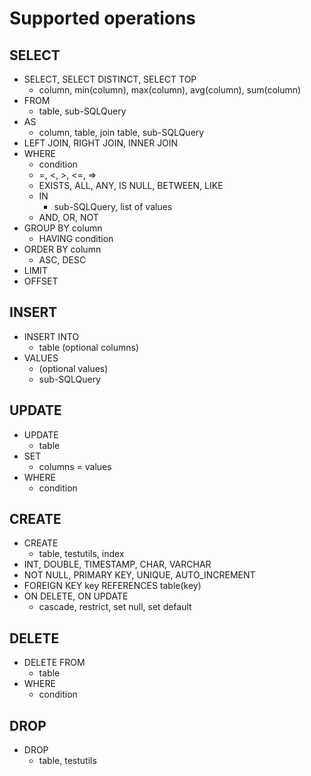 # Supported operations

## SELECT

- SELECT, SELECT DISTINCT, SELECT TOP
    - column, min(column), max(column), avg(column), sum(column)
- FROM
    - table, sub-SQLQuery
- AS
    - column, table, join table, sub-SQLQuery
- LEFT JOIN, RIGHT JOIN, INNER JOIN
- WHERE
    - condition
    - =, <, >, <=, =>
    - EXISTS, ALL, ANY, IS NULL, BETWEEN, LIKE
    - IN
        - sub-SQLQuery, list of values
    - AND, OR, NOT
- GROUP BY column
    - HAVING condition
- ORDER BY column
    - ASC, DESC
- LIMIT
- OFFSET

## INSERT

- INSERT INTO
    - table (optional columns)
- VALUES
    - (optional values)
    - sub-SQLQuery

## UPDATE

- UPDATE
    - table
- SET
    - columns = values
- WHERE
    - condition
    
## CREATE

- CREATE
    - table, testutils, index
- INT, DOUBLE, TIMESTAMP, CHAR, VARCHAR
- NOT NULL, PRIMARY KEY, UNIQUE, AUTO_INCREMENT
- FOREIGN KEY key REFERENCES table(key)
- ON DELETE, ON UPDATE
  - cascade, restrict, set null, set default

## DELETE

- DELETE FROM
    - table
- WHERE
    - condition
    
## DROP

- DROP
    - table, testutils